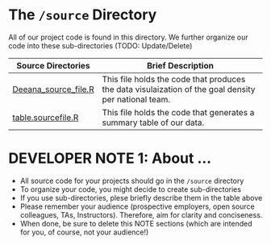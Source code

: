 # The `/source` Directory

All of our project code is found in this directory.  We further organize our code into
these sub-directories (TODO: Update/Delete)

|Source Directories | Brief Description|
|---------------| -----------------|
|[Deeana_source_file.R](project-team-2-section-ac/source/Deeana_source_file.R) | This file holds the code that produces the data visulaization of the goal density per national team.
|[table.sourcefile.R](/Users/deeananasrulai/Documents/info201/project-team-2-section-ac/source/table.sourcefile.R) | This file holds the code that generates a summary table of our data. 


# DEVELOPER NOTE 1: About ...
* All source code for your projects should go in the `/source` directory
* To organize your code, you might decide to create sub-directories
* If you use sub-directories, plese briefly describe them in the table above
* Please remember your audience (prospective employers, open source colleagues, TAs, Instructors). Therefore,
aim for clarity and conciseness.
* When done, be sure to delete this NOTE sections (which are intended for you, of course, not your audience!)
